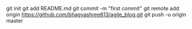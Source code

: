 git init
git add README.md
git commit -m "first commit"
git remote add origin https://github.com/bhagyashree813/agile_blog.git
git push -u origin master
